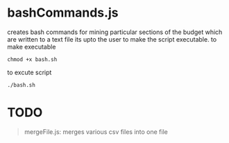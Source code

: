 # bashCommands.js

creates bash commands for mining particular sections of the budget which are written to a text file
its upto the user to make the script executable.
to make executable
```
chmod +x bash.sh
```
to excute script
```
./bash.sh
```
# TODO
> mergeFile.js: merges various csv files into one file
